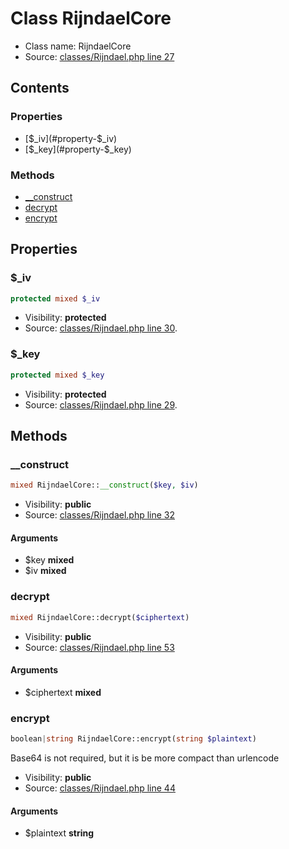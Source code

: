 Class RijndaelCore
=====================





* Class name: RijndaelCore
* Source: [classes/Rijndael.php line 27](https://github.com/PrestaShop/PrestaShop/blob/1.6.0.14/classes/Rijndael.php#L27)


Contents
--------


### Properties

* [$_iv](#property-$_iv)
* [$_key](#property-$_key)

### Methods

* [__construct](#method-__construct)
* [decrypt](#method-decrypt)
* [encrypt](#method-encrypt)




Properties
----------


### <a name="property-$_iv"></a>$_iv

```php
protected mixed $_iv
```





* Visibility: **protected**
* Source: [classes/Rijndael.php line 30](https://github.com/PrestaShop/PrestaShop/blob/1.6.0.14/classes/Rijndael.php#L30).


### <a name="property-$_key"></a>$_key

```php
protected mixed $_key
```





* Visibility: **protected**
* Source: [classes/Rijndael.php line 29](https://github.com/PrestaShop/PrestaShop/blob/1.6.0.14/classes/Rijndael.php#L29).


Methods
-------


### <a name="method-__construct"></a>__construct

```php
mixed RijndaelCore::__construct($key, $iv)
```





* Visibility: **public**
* Source: [classes/Rijndael.php line 32](https://github.com/PrestaShop/PrestaShop/blob/1.6.0.14/classes/Rijndael.php#L32)


#### Arguments
* $key **mixed**
* $iv **mixed**



### <a name="method-decrypt"></a>decrypt

```php
mixed RijndaelCore::decrypt($ciphertext)
```





* Visibility: **public**
* Source: [classes/Rijndael.php line 53](https://github.com/PrestaShop/PrestaShop/blob/1.6.0.14/classes/Rijndael.php#L53)


#### Arguments
* $ciphertext **mixed**



### <a name="method-encrypt"></a>encrypt

```php
boolean|string RijndaelCore::encrypt(string $plaintext)
```

Base64 is not required, but it is be more compact than urlencode



* Visibility: **public**
* Source: [classes/Rijndael.php line 44](https://github.com/PrestaShop/PrestaShop/blob/1.6.0.14/classes/Rijndael.php#L44)


#### Arguments
* $plaintext **string**


